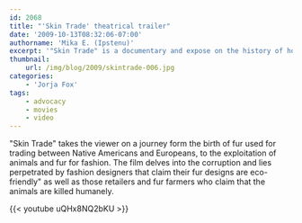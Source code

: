 ```yaml
---
id: 2068
title: "'Skin Trade' theatrical trailer"
date: '2009-10-13T08:32:06-07:00'
authorname: 'Mika E. (Ipstenu)'
excerpt: '"Skin Trade" is a documentary and expose on the history of how fur went from a necessity to a trade item to an inhumane retail business.  Jorja Fox was one of many stars involved.'
thumbnail:
    url: /img/blog/2009/skintrade-006.jpg
categories:
    - 'Jorja Fox'
tags:
    - advocacy
    - movies
    - video
---
```


"Skin Trade" takes the viewer on a journey form the birth of fur used for trading between Native Americans and Europeans, to the exploitation of animals and fur for fashion. The film delves into the corruption and lies perpetrated by fashion designers that claim their fur designs are eco-friendly" as well as those retailers and fur farmers who claim that the animals are killed humanely.

{{< youtube uQHx8NQ2bKU >}}
